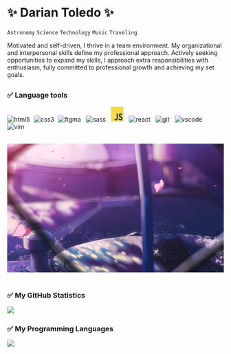 # ✨ Darian Toledo ✨

`Astronomy` `Science` `Technology` `Music` `Traveling`

Motivated and self-driven, I thrive in a team environment. My organizational and interpersonal skills define my professional approach. Actively seeking opportunities to expand my skills, I approach extra responsibilities with enthusiasm, fully committed to professional growth and achieving my set goals.

##

### ✅ Language tools

<p>
<img src="https://cdn.jsdelivr.net/gh/devicons/devicon/icons/html5/html5-original.svg" alt="html5" width="30" height="35" style="padding-right:5px;"/>
<img src="https://cdn.jsdelivr.net/gh/devicons/devicon/icons/css3/css3-original.svg" alt="css3" width="30" height="35"  style="padding-right:5px;"/>
<img src="https://cdn.jsdelivr.net/gh/devicons/devicon/icons/figma/figma-original.svg" alt="figma" width="30" height="35" style="padding-right:8px;"/>
<img src="https://cdn.jsdelivr.net/gh/devicons/devicon/icons/sass/sass-original.svg" alt="sass" width="35" height="35" style="padding-right:8px;"/>
<img src="https://raw.githubusercontent.com/devicons/devicon/master/icons/javascript/javascript-original.svg" alt="javascript" width="30" height="35" style="padding-right:8px;"/>
<!-- <img src="https://cdn.jsdelivr.net/gh/devicons/devicon/icons/typescript/typescript-plain.svg" alt="typescript" width="30" height="35" style="padding-right:8px;"/> -->
<img src="https://cdn.jsdelivr.net/gh/devicons/devicon/icons/react/react-original.svg" alt="react" width="35" height="35" style="padding-right:8px;"/>
<img src="https://cdn.jsdelivr.net/gh/devicons/devicon/icons/git/git-original.svg" alt="git" width="35" height="35" style="padding-right:8px;"/>
<img src="https://cdn.jsdelivr.net/gh/devicons/devicon/icons/vscode/vscode-original.svg" alt="vscode" width="30" height="35" style="padding-right:8px;"/>
<img src="https://cdn.jsdelivr.net/gh/devicons/devicon/icons/vim/vim-original.svg" alt="vim" width="35" height="35" style="padding-right:8px;"/>
<!-- MORE -->
</p>

 <br />

<div>
    <img style="border: 0px solid; height: 300px; width: 100%; overflow: hidden; object-fit: cover;" src="src/main.jpg">
</div>
<!-- overflow="scroll -->

 <br />

### ✅ My GitHub Statistics

<img height="180px" src="https://github-readme-stats-eight-theta.vercel.app/api?username=darianmorat&show_icons=true&theme=dracula&include_all_commits=true&count_private=true&hide_title=true"/>

### ✅ My Programming Languages

<img height="170em" src="https://github-readme-stats-eight-theta.vercel.app/api/top-langs/?username=darianmorat&layout=compact&langs_count=8&theme=dracula&hide_title=true"/>
